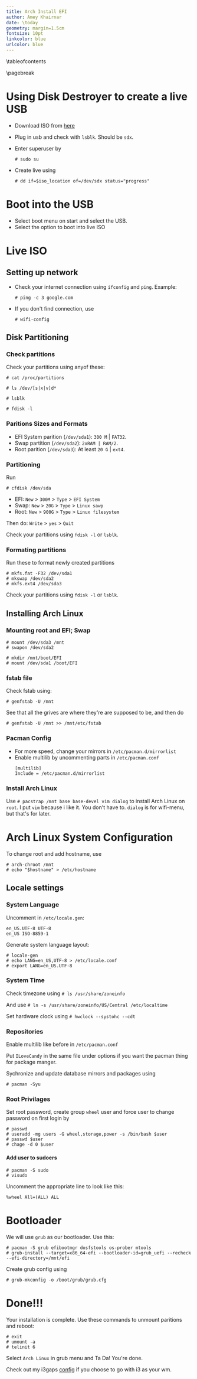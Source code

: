 ```yaml
---
title: Arch Install EFI
author: Amey Khairnar
date: \today
geometry: margin=1.5cm
fontsize: 10pt
linkcolor: blue
urlcolor: blue
---
```


\tableofcontents

\pagebreak


# Using Disk Destroyer to create a live USB
- Download ISO from [here](https://www.archlinux.org/download/)
- Plug in usb and check with `lsblk`. Should be `sdx`.
- Enter superuser by 

    ```
    # sudo su
    ```
- Create live using

    ```{sh}
    # dd if=$iso_location of=/dev/sdx status="progress"
    ```

# Boot into the USB
- Select boot menu on start and select the USB.
- Select the option to boot into live ISO

# Live ISO

## Setting up network
- Check your internet connection using `ifconfig` and `ping`. Example:

    ```
    # ping -c 3 google.com
    ```
- If you don't find connection, use 

    ```
    # wifi-config
    ```

## Disk Partitioning

### Check partitions
Check your partitions using anyof these:

`# cat /proc/partitions`

`# ls /dev/[s|x|v]d*`

`# lsblk`

`# fdisk -l`


### Paritions Sizes and Formats
- EFI System parition (`/dev/sda1`): `300 M` | `FAT32`.
- Swap partition (`/dev/sda2`): `2xRAM | RAM/2`.
- Root parition (`/dev/sda3`): At least `20 G` | `ext4`.

### Partitioning
Run
```{sh} 
# cfdisk /dev/sda
```
- EFI: `New` > `300M` > `Type` > `EFI System`
- Swap: `New` > `20G` > `Type` > `Linux sawp`
- Root: `New` > `900G` > `Type` > `Linux filesystem`

Then do: `Write` > `yes` > `Quit`

Check your partitions using `fdisk -l` or `lsblk`.

### Formating partitions
Run these to format newly created partitions

```{sh}
# mkfs.fat -F32 /dev/sda1
# mkswap /dev/sda2
# mkfs.ext4 /dev/sda3
```

Check your partitions using `fdisk -l` or `lsblk`.

## Installing Arch Linux

### Mounting root and EFI; Swap
```{sh}
# mount /dev/sda3 /mnt
# swapon /dev/sda2

# mkdir /mnt/boot/EFI
# mount /dev/sda1 /boot/EFI
```

### fstab file
Check fstab using:
```{sh}
# genfstab -U /mnt
```

See that all the grives are where they're are supposed to be, and then do
```{sh}
# genfstab -U /mnt >> /mnt/etc/fstab
```

### Pacman Config
- For more speed, change your mirrors  in `/etc/pacman.d/mirrorlist`
- Enable multilib by uncommenting parts in `/etc/pacman.conf`
  ```{conf}
  [multilib]
  Include = /etc/pacman.d/mirrorlist
  ```

### Install Arch Linux
Use `# pacstrap /mnt base base-devel vim dialog` to install Arch Linux on `root`. I put `vim` because i like it. You don't have to. `dialog` is for wifi-menu, but that's for later.

# Arch Linux System Configuration

To change root and add hostname, use
```{sh}
# arch-chroot /mnt
# echo "$hostname" > /etc/hostname
```

## Locale settings

### System Language
Uncomment in `/etc/locale.gen`:
```{conf}
en_US.UTF-8 UTF-8
en_US ISO-8859-1
```

Generate system language layout:
```{sh}
# locale-gen
# echo LANG=en_US,UTF-8 > /etc/locale.conf
# export LANG=en_US.UTF-8
```

### System Time
Check timezone using `# ls /usr/share/zoneinfo`

And use `# ln -s /usr/share/zoneinfo/US/Central /etc/localtime`

Set hardware clock using `# hwclock --systohc --cdt`

### Repositories
Enable multilib like before in `/etc/pacman.conf`

Put `ILoveCandy` in the same file under options if you want the pacman thing for package manger.

Sychronize and update database mirrors and packages using
```{sh}
# pacman -Syu
```
### Root Privilages
Set root password, create group `wheel` user and force user to change password on first login by
```{sh}
# passwd
# useradd -mg users -G wheel,storage,power -s /bin/bash $user
# passwd $user
# chage -d 0 $user
```

#### Add user to sudoers
```{sh}
# pacman -S sudo
# visudo
```

Uncomment the appropriate line to look like this:
```{conf}
%wheel All=(ALL) ALL
```

# Bootloader
We will use `grub` as our bootloader. Use this:
```{sh}
# pacman -S grub efibootmgr dosfstools os-prober mtools
# grub-install --target=x86_64-efi --bootloader-id=grub_uefi --recheck --efi-directory=/mnt/efi
```

Create grub config using
```{sh}
# grub-mkconfig -o /boot/grub/grub.cfg
```

# Done!!!
Your installation is complete. Use these commands to unmount paritions and reboot:
```{sh}
# exit
# umount -a
# telinit 6
```

Select `Arch Linux` in grub menu and Ta Da! You're done.

Check out my i3gaps [config](https://github.com/ameyrk99/i3wm-dots) if you choose to go with i3 as your wm.

